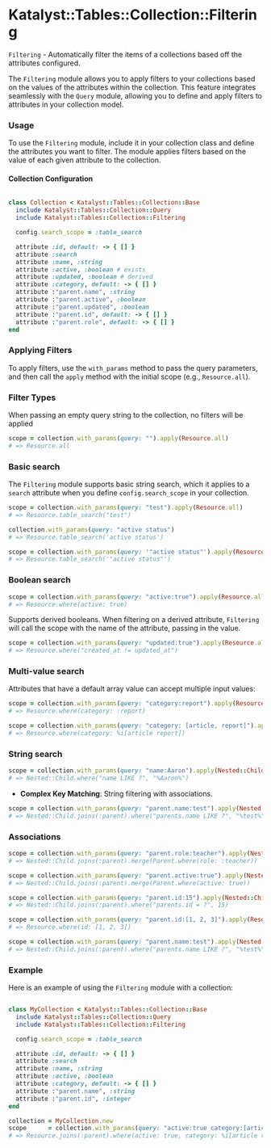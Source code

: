 # Katalyst::Tables::Collection::Filtering

`Filtering` - Automatically filter the items of a collections based off the attributes configured.

The `Filtering` module allows you to apply filters to your collections based on the values of the attributes within the
collection.
This feature integrates seamlessly with the `Query` module, allowing you to define and apply filters to attributes in
your collection model.

### Usage

To use the `Filtering` module, include it in your collection class and define the attributes you want to filter.
The module applies filters based on the value of each given attribute to the collection.

#### Collection Configuration

```ruby

class Collection < Katalyst::Tables::Collection::Base
  include Katalyst::Tables::Collection::Query
  include Katalyst::Tables::Collection::Filtering

  config.search_scope = :table_search

  attribute :id, default: -> { [] }
  attribute :search
  attribute :name, :string
  attribute :active, :boolean # exists
  attribute :updated, :boolean # derived
  attribute :category, default: -> { [] }
  attribute :"parent.name", :string
  attribute :"parent.active", :boolean
  attribute :"parent.updated", :boolean
  attribute :"parent.id", default: -> { [] }
  attribute :"parent.role", default: -> { [] }
end
```

### Applying Filters

To apply filters, use the `with_params` method to pass the query parameters, and then call the `apply` method with the
initial scope (e.g., `Resource.all`).

### Filter Types

When passing an empty query string to the collection, no filters will be applied

```ruby
scope = collection.with_params(query: "").apply(Resource.all)
# => Resource.all
```

### Basic search

The `Filtering` module supports basic string search, which it applies to a `search` attribute when you define
`config.search_scope` in your collection.

```ruby
scope = collection.with_params(query: "test").apply(Resource.all)
# => Resource.table_search("test")

collection.with_params(query: "active status")
# => Resource.table_search('active status')

scope = collection.with_params(query: '"active status"').apply(Resource.all)
# => Resource.table_search('"active status"')
```

### Boolean search

```ruby
scope = collection.with_params(query: "active:true").apply(Resource.all)
# => Resource.where(active: true)
```

Supports derived booleans. When filtering on a derived attribute, `Filtering` will call the scope with 
the name of the attribute, passing in the value. 

```ruby
scope = collection.with_params(query: "updated:true").apply(Resource.all)
# => Resource.where("created_at != updated_at")
```

### Multi-value search

Attributes that have a default array value can accept multiple input values:

 ```ruby
 scope = collection.with_params(query: "category:report").apply(Resource.all)
 # => Resource.where(category: :report)
 
scope = collection.with_params(query: "category: [article, report]").apply(Resource.all)
 # => Resource.where(category: %i[article report])
 ```

### String search
```ruby
scope = collection.with_params(query: "name:Aaron").apply(Nested::Child.all)
# => Nested::Child.where("name LIKE ?", "%Aaron%")
```

- **Complex Key Matching**: String filtering with associations.
 ```ruby
 scope = collection.with_params(query: "parent.name:test").apply(Nested::Child.all)
 # => Nested::Child.joins(:parent).where("parents.name LIKE ?", "%test%")
 ```

### Associations

 ```ruby
scope = collection.with_params(query: "parent.role:teacher").apply(Nested::Child.all)
# => Nested::Child.joins(:parent).merge(Parent.where(role: :teacher))

scope = collection.with_params(query: "parent.active:true").apply(Nested::Child.all)
# => Nested::Child.joins(:parent).merge(Parent.where(active: true))

scope = collection.with_params(query: "parent.id:15").apply(Nested::Child.all)
# => Nested::Child.joins(:parent).where("parents.id = ?", 15)

scope = collection.with_params(query: "parent.id:[1, 2, 3]").apply(Resource.all)
# => Resource.where(id: [1, 2, 3])

scope = collection.with_params(query: "parent.name:test").apply(Nested::Child.all)
# => Nested::Child.joins(:parent).where("parents.name LIKE ?", "%test%")
```

### Example

Here is an example of using the `Filtering` module with a collection:

```ruby

class MyCollection < Katalyst::Tables::Collection::Base
  include Katalyst::Tables::Collection::Query
  include Katalyst::Tables::Collection::Filtering

  config.search_scope = :table_search

  attribute :id, default: -> { [] }
  attribute :search
  attribute :name, :string
  attribute :active, :boolean
  attribute :category, default: -> { [] }
  attribute :"parent.name", :string
  attribute :"parent.id", :integer
end

collection = MyCollection.new
scope      = collection.with_params(query: "active:true category:[article,report] parent.id:15").apply(Resource.all)
# => Resource.joins(:parent).where(active: true, category: %i[article report], "parents.id" => 15)
```

